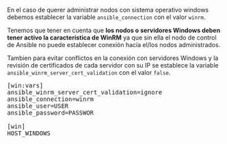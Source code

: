 En el caso de querer administrar nodos con sistema operativo windows debemos establecer la variable `ansible_connection` con el valor `winrm`.

Tenemos que tener en cuenta que **los nodos o servidores Windows deben tener activo la característica de WinRM** ya que sin ella el nodo de control de Ansible no puede establecer conexión hacia el/los nodos administrados.

Tambien para evitar conflictos en la conexión con servidores Windows y la revisión de certificados de cada servidor con su IP se establece la variable `ansible_winrm_server_cert_validation` con el valor `false`.

<pre class="file" data-filename="windows_hosts.cfg" data-target="replace">
[win:vars]
ansible_winrm_server_cert_validation=ignore
ansible_connection=winrm
ansible_user=USER
ansible_password=PASSWOR

[win]
HOST_WINDOWS

</pre>
